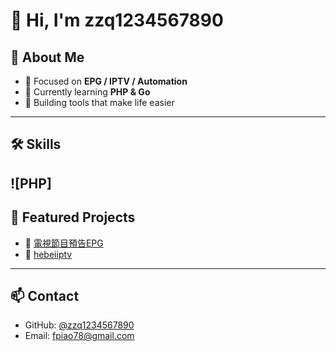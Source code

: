 # 👋 Hi, I'm zzq1234567890

## 🌟 About Me
- 🔧 Focused on **EPG / IPTV / Automation**
- 🌱 Currently learning **PHP & Go**
- 🚀 Building tools that make life easier

---

## 🛠️ Skills
![PHP]
---

## 📂 Featured Projects
 - 📡 [電視節目預告EPG](https://github.com/zzq1234567890/epg) 
- 📡 [hebeiiptv](https://github.com/zzq1234567890/hebeiiptv) 

---

## 📫 Contact
- GitHub: [@zzq1234567890](https://github.com/zzq1234567890)
- Email: fpiao78@gmail.com
  
